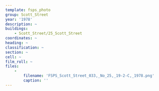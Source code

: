 ```yaml
---
template: fsps_photo
group: Scott_Street
year: '1978'
description: ~
buildings:
    - Scott_Street/25_Scott_Street
coordinates: ~
heading: ~
classification: ~
section: ~
cell: ~
film_roll: ~
files:
    -
        filename: 'FSPS_Scott_Street_033,_No_25,_19-2-C,_1978.png'
        caption: ''
---
```

